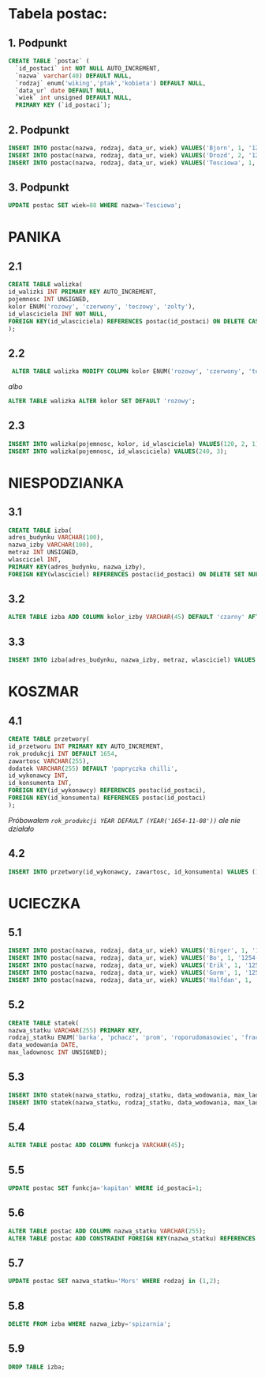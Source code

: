 # Tabela postac:
## 1. Podpunkt
``` SQL
CREATE TABLE `postac` (
  `id_postaci` int NOT NULL AUTO_INCREMENT,
  `nazwa` varchar(40) DEFAULT NULL,
  `rodzaj` enum('wiking','ptak','kobieta') DEFAULT NULL,
  `data_ur` date DEFAULT NULL,
  `wiek` int unsigned DEFAULT NULL,
  PRIMARY KEY (`id_postaci`);
```
## 2. Podpunkt
``` SQL
INSERT INTO postac(nazwa, rodzaj, data_ur, wiek) VALUES('Bjorn', 1, '1254-11-09', 22);
INSERT INTO postac(nazwa, rodzaj, data_ur, wiek) VALUES('Drozd', 2, '1274-11-09', 2);
INSERT INTO postac(nazwa, rodzaj, data_ur, wiek) VALUES('Tesciowa', 1, '1234-11-09', 62);
```
## 3. Podpunkt
``` SQL
UPDATE postac SET wiek=88 WHERE nazwa='Tesciowa';
```

# PANIKA
## 2.1
``` SQL
CREATE TABLE walizka(
id_walizki INT PRIMARY KEY AUTO_INCREMENT,
pojemnosc INT UNSIGNED,
kolor ENUM('rozowy', 'czerwony', 'teczowy', 'zolty'),
id_wlasciciela INT NOT NULL,
FOREIGN KEY(id_wlasciciela) REFERENCES postac(id_postaci) ON DELETE CASCADE
);
```

## 2.2
``` SQL
 ALTER TABLE walizka MODIFY COLUMN kolor ENUM('rozowy', 'czerwony', 'teczowy', 'zolty') DEFAULT 'rozowy';
```

*albo*

``` SQL
ALTER TABLE walizka ALTER kolor SET DEFAULT 'rozowy';
```

## 2.3 
``` SQL
INSERT INTO walizka(pojemnosc, kolor, id_wlasciciela) VALUES(120, 2, 1);
INSERT INTO walizka(pojemnosc, id_wlasciciela) VALUES(240, 3);
```

# NIESPODZIANKA
## 3.1
``` SQL
CREATE TABLE izba(
adres_budynku VARCHAR(100),
nazwa_izby VARCHAR(100),
metraz INT UNSIGNED,
wlasciciel INT,
PRIMARY KEY(adres_budynku, nazwa_izby),
FOREIGN KEY(wlasciciel) REFERENCES postac(id_postaci) ON DELETE SET NULL);
```
## 3.2
``` SQL
ALTER TABLE izba ADD COLUMN kolor_izby VARCHAR(45) DEFAULT 'czarny' AFTER metraz;
```
## 3.3
```SQL
INSERT INTO izba(adres_budynku, nazwa_izby, metraz, wlasciciel) VALUES ('ul. Reymonta 13/3', 'spizarnia', 10, 1);
```

# KOSZMAR
## 4.1
``` SQL
CREATE TABLE przetwory(
id_przetworu INT PRIMARY KEY AUTO_INCREMENT,
rok_produkcji INT DEFAULT 1654,
zawartosc VARCHAR(255),
dodatek VARCHAR(255) DEFAULT 'papryczka chilli',
id_wykonawcy INT,
id_konsumenta INT,
FOREIGN KEY(id_wykonawcy) REFERENCES postac(id_postaci),
FOREIGN KEY(id_konsumenta) REFERENCES postac(id_postaci)
);
```
_Próbowałem_ *`rok_produkcji YEAR DEFAULT (YEAR('1654-11-08'))`* _ale nie działało_
## 4.2
``` SQL
INSERT INTO przetwory(id_wykonawcy, zawartosc, id_konsumenta) VALUES (1, 'Bigos', 3);
```

# UCIECZKA
## 5.1
``` SQL
INSERT INTO postac(nazwa, rodzaj, data_ur, wiek) VALUES('Birger', 1, '1255-11-08', 18);
INSERT INTO postac(nazwa, rodzaj, data_ur, wiek) VALUES('Bo', 1, '1254-11-08', 19);
INSERT INTO postac(nazwa, rodzaj, data_ur, wiek) VALUES('Erik', 1, '1256-11-08', 17);
INSERT INTO postac(nazwa, rodzaj, data_ur, wiek) VALUES('Gorm', 1, '1253-11-08', 20);
INSERT INTO postac(nazwa, rodzaj, data_ur, wiek) VALUES('Halfdan', 1, '1252-11-08', 21);
```
## 5.2
``` SQL
CREATE TABLE statek(
nazwa_statku VARCHAR(255) PRIMARY KEY,
rodzaj_statku ENUM('barka', 'pchacz', 'prom', 'roporudomasowiec', 'frachtowiec', 'tramwaj wodny', 'uzbrojony statek handlowy'),
data_wodowania DATE,
max_ladownosc INT UNSIGNED);
```
## 5.3
``` SQL
INSERT INTO statek(nazwa_statku, rodzaj_statku, data_wodowania, max_ladownosc) VALUES ('Mors', 1, '1234-11-08', 12000);
INSERT INTO statek(nazwa_statku, rodzaj_statku, data_wodowania, max_ladownosc) VALUES ('Mors-2', 1, '1234-11-09', 24000);
```
## 5.4
``` SQL
ALTER TABLE postac ADD COLUMN funkcja VARCHAR(45);
```
## 5.5
``` SQL
UPDATE postac SET funkcja='kapitan' WHERE id_postaci=1;
```
## 5.6
``` SQL
ALTER TABLE postac ADD COLUMN nazwa_statku VARCHAR(255);
ALTER TABLE postac ADD CONSTRAINT FOREIGN KEY(nazwa_statku) REFERENCES statek(nazwa_statku);
```
## 5.7
```SQL
UPDATE postac SET nazwa_statku='Mors' WHERE rodzaj in (1,2);
```

## 5.8
``` SQL
DELETE FROM izba WHERE nazwa_izby='spizarnia';
```

## 5.9
```SQL
DROP TABLE izba;
```  


